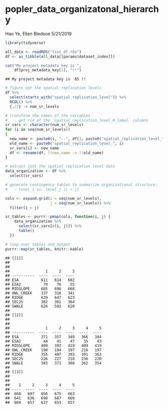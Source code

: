 popler\_data\_organizatonal\_hierarchy
================
Hao Ye, Ellen Bledsoe
5/21/2019

``` r
library(tidyverse)

all_data <- readRDS("list_df.rds")
df <- as_tibble(all_data[[params$dataset_index]])

cat("My project metadata key is ", 
    df$proj_metadata_key[1], "!!")
```

    ## My project metadata key is  65 !!

``` r
# figure out the spatial replication levels
df %>% 
  select(starts_with("spatial_replication_level")) %>%
  NCOL() %>%
  {./2} -> num_sr_levels
```

``` r
# transform the names of the variables
#   - get rid of the `spatial_replication_level_#_label` columns
sr_vars <- character(num_sr_levels)
for (i in seq(num_sr_levels))
{
  new_name <- paste0(i, "--", df[1, paste0("spatial_replication_level_", i, "_label")])
  old_name <- paste0("spatial_replication_level_", i)
  sr_vars[i] <- new_name
  df <- rename(df, !!new_name := !!old_name)
}
```

``` r
# extract just the spatial replication level data
data_organization <- df %>%
  select(sr_vars)
```

``` r
# generate contingency tables to summarize organizational structure:
#   - level_i vs. level_j (i < j)

cols <- expand.grid(i = seq(num_sr_levels), 
                    j = seq(num_sr_levels)) %>%
  filter(i < j)

sr_tables <- purrr::pmap(cols, function(i, j) {
    data_organization %>%
      select(sr_vars[c(i, j)]) %>%
      table()
  })
```

``` r
# loop over tables and output
purrr::map(sr_tables, knitr::kable)
```

    ## [[1]]
    ## 
    ## 
    ##                1     2     3
    ## ----------  ----  ----  ----
    ## ESA          611   614   602
    ## ESA2          79    76    55
    ## MIDSLOPE     685   696   668
    ## OWL_CREEK    337   316   341
    ## RIDGE        639   647   623
    ## SEC25        382   381   364
    ## SWALE        626   592   620
    ## 
    ## [[2]]
    ## 
    ## 
    ##                1     2     3     4     5
    ## ----------  ----  ----  ----  ----  ----
    ## ESA          371   357   349   366   384
    ## ESA2          44    41    47    35    43
    ## MIDSLOPE     409   393   419   409   419
    ## OWL_CREEK    190   194   197   216   197
    ## RIDGE        355   407   393   391   363
    ## SEC25        226   227   218   236   220
    ## SWALE        383   371   368   362   354
    ## 
    ## [[3]]
    ## 
    ## 
    ##    1     2     3     4     5
    ## ----  ----  ----  ----  ----
    ##  668   697   656   675   663
    ##  641   636   698   687   660
    ##  669   657   637   653   657
